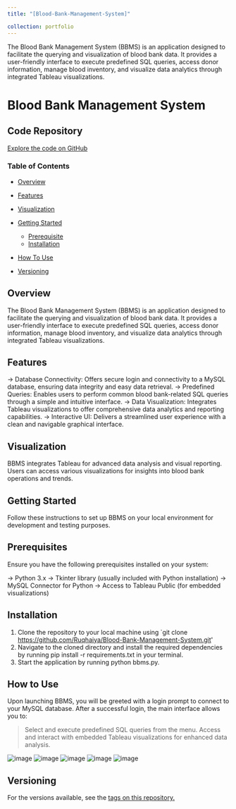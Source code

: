 ```yaml
---
title: "[Blood-Bank-Management-System]"

collection: portfolio
---
```

The Blood Bank Management System (BBMS) is an application designed to facilitate the querying and visualization of blood bank data. It provides a user-friendly interface to execute predefined SQL queries, access donor information, manage blood inventory, and visualize data analytics through integrated Tableau visualizations.


# Blood Bank Management System

## Code Repository
[Explore the code on GitHub](https://github.com/Ruqhaiya/Blood-Bank-Management-System)

### Table of Contents

- [Overview](#overview)
- [Features](#features)
- [Visualization](#visualization)
- [Getting Started](#getting-started)
   - [Prerequisite](#prerequisite)
   - [Installation](#installation)

- [How To Use](how-to-use)
- [Versioning](versioning)

## Overview
The Blood Bank Management System (BBMS) is an application designed to facilitate the querying and visualization of blood bank data. It provides a user-friendly interface to execute predefined SQL queries, access donor information, manage blood inventory, and visualize data analytics through integrated Tableau visualizations.

## Features
-> Database Connectivity: Offers secure login and connectivity to a MySQL database, ensuring data integrity and easy data retrieval.
-> Predefined Queries: Enables users to perform common blood bank-related SQL queries through a simple and intuitive interface.
-> Data Visualization: Integrates Tableau visualizations to offer comprehensive data analytics and reporting capabilities.
-> Interactive UI: Delivers a streamlined user experience with a clean and navigable graphical interface.

## Visualization
BBMS integrates Tableau for advanced data analysis and visual reporting. Users can access various visualizations for insights into blood bank operations and trends.

## Getting Started
Follow these instructions to set up BBMS on your local environment for development and testing purposes.
## Prerequisites
Ensure you have the following prerequisites installed on your system:

-> Python 3.x
-> Tkinter library (usually included with Python installation)
-> MySQL Connector for Python
-> Access to Tableau Public (for embedded visualizations)

## Installation
1. Clone the repository to your local machine using `git clone https://github.com/Ruqhaiya/Blood-Bank-Management-System.git'
2. Navigate to the cloned directory and install the required dependencies by running pip install -r requirements.txt in your terminal.
3. Start the application by running python bbms.py.

## How to Use
Upon launching BBMS, you will be greeted with a login prompt to connect to your MySQL database. After a successful login, the main interface allows you to:

> Select and execute predefined SQL queries from the menu.
> Access and interact with embedded Tableau visualizations for enhanced data analysis.

![image](https://github.com/user-attachments/assets/b097614c-14b2-45cd-9554-88ef5dbec2c5)
![image](https://github.com/user-attachments/assets/0f4432f6-1cd1-411e-b9c0-7a0261f5b566)
![image](https://github.com/user-attachments/assets/2d5a82cc-3c77-4698-acc2-3f77eeaddad6)
![image](https://github.com/user-attachments/assets/220d2969-14ea-421a-9abe-7251589dbb76)
![image](https://github.com/user-attachments/assets/59985280-1287-44fe-9b9a-28eb6ef92174)

## Versioning
For the versions available, see the [tags on this repository.](https://github.com/%3Cyour-username%3E/bbms/tags)
